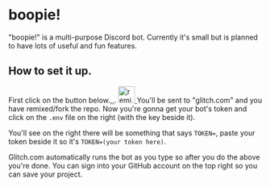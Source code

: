 # boopie!
"boopie!" is a multi-purpose Discord bot. Currently it's small but is planned to have lots of useful and fun features.
## How to set it up.
First click on the button below.,,.
<a href="https://glitch.com/edit/#!/remix/boopie">
  <img src="https://cdn.glitch.com/2bdfb3f8-05ef-4035-a06e-2043962a3a13%2Fremix%402x.png?1513093958726" alt="remix button" aria-label="remix" height="33">
</a> 
You'll  be sent to "glitch.com" and you have remixed/fork the repo. Now you're gonna get your bot's token and click on the `.env` file on the right (with the key beside it).

You'll see on the right there will be something that says `TOKEN=`, paste your token beside it so it's `TOKEN=(your token here)`.

Glitch.com automatically runs the bot as you type so after you do the above you're done. You can sign into your GitHub account on the top right so you can save your project.